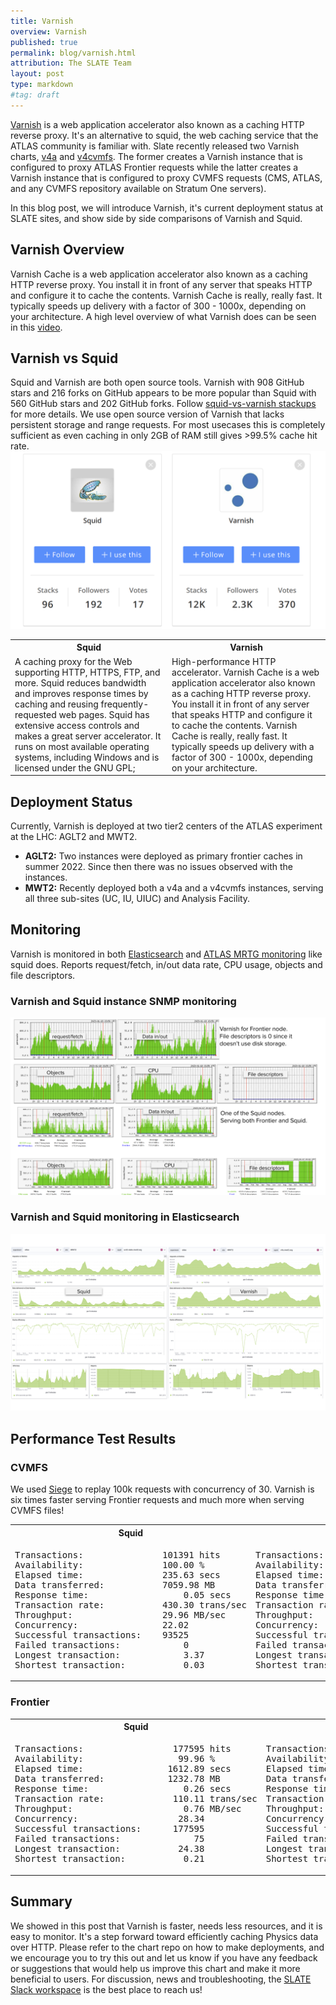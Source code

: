 ```yaml
---
title: Varnish
overview: Varnish
published: true
permalink: blog/varnish.html
attribution: The SLATE Team 
layout: post
type: markdown
#tag: draft
---
```


[Varnish](https://varnish-cache.org/) is a web application accelerator also known as a caching HTTP reverse proxy. It's an alternative to squid, the web caching service that the ATLAS community is familiar with. Slate recently released two Varnish charts, [v4a](https://portal.slateci.io/applications/v4a) and [v4cvmfs](https://portal.slateci.io/applications/v4cvmfs). The former creates a Varnish instance that is configured to proxy ATLAS Frontier requests while the latter creates a Varnish instance that is configured to proxy CVMFS requests (CMS, ATLAS, and any CVMFS repository available on Stratum One servers).

<!--end_excerpt-->

In this blog post, we will introduce Varnish, it's current deployment status at SLATE sites, and show side by side comparisons of Varnish and Squid.

## Varnish Overview

Varnish Cache is a web application accelerator also known as a caching HTTP reverse proxy. You install it in front of any server that speaks HTTP and configure it to cache the contents. Varnish Cache is really, really fast. It typically speeds up delivery with a factor of 300 - 1000x, depending on your architecture. A high level overview of what Varnish does can be seen in this [video](https://www.youtube.com/watch?v=fGD14ChpcL4).

## Varnish vs Squid

Squid and Varnish are both open source tools. Varnish with 908 GitHub stars and 216 forks on GitHub appears to be more popular than Squid with 560 GitHub stars and 202 GitHub forks. Follow [squid-vs-varnish stackups](https://stackshare.io/stackups/squid-vs-varnish) for more details. We use open source version of Varnish that lacks persistent storage and range requests. For most usecases this is completely sufficient as even caching in only 2GB of RAM still gives >99.5% cache hit rate. 
![varnish vs squid in popularity](/img/posts/popularity.svg)

<table>
<tr>
<th>Squid</th>
<th>Varnish</th>
</tr>
<tr>
<td>
A caching proxy for the Web supporting HTTP, HTTPS, FTP, and more. Squid reduces bandwidth and improves response times by caching and reusing frequently-requested web pages. Squid has extensive access controls and makes a great server accelerator. It runs on most available operating systems, including Windows and is licensed under the GNU GPL;
</td>
<td>
High-performance HTTP accelerator. Varnish Cache is a web application accelerator also known as a caching HTTP reverse proxy. You install it in front of any server that speaks HTTP and configure it to cache the contents. Varnish Cache is really, really fast. It typically speeds up delivery with a factor of 300 - 1000x, depending on your architecture.
</td>
</tr>
</table>

## Deployment Status

Currently, Varnish is deployed at two tier2 centers of the ATLAS experiment at the LHC: AGLT2 and MWT2.

- **AGLT2:** Two instances were deployed as primary frontier caches in summer 2022. Since then there was no issues observed with the instances.
- **MWT2:** Recently deployed both a v4a and a v4cvmfs instances, serving all three sub-sites (UC, IU, UIUC) and Analysis Facility.

## Monitoring

Varnish is monitored in both [Elasticsearch](https://atlas-kibana.mwt2.org:5601/s/squids/app/dashboards?auth_provider_hint=anonymous1#/view/98e4a510-32c9-11ed-afcf-d91dad577662?_g=(filters%3A!()%2CrefreshInterval%3A(pause%3A!t%2Cvalue%3A0)%2Ctime%3A(from%3Anow-24h%2Fh%2Cto%3Anow))) and [ATLAS MRTG monitoring](http://wlcg-squid-monitor.cern.ch/snmpstats/mrtgatlas2/indexatlas2.html) like squid does. Reports request/fetch, in/out data rate, CPU usage, objects and file descriptors.

### Varnish and Squid instance SNMP monitoring

![Varnish and Squid metrics](/img/posts/VarnishMetrics.svg)

### Varnish and Squid monitoring in Elasticsearch

![Varnish and squid in ES](/img/posts/squidVarnishInES.svg)

## Performance Test Results

### CVMFS

We used [Siege](https://github.com/JoeDog/siege) to replay 100k requests with concurrency of 30. Varnish is six times faster serving Frontier requests and much more when serving CVMFS files!

<table>
<tr>
<th>Squid</th>
<th>Varnish</th>
</tr>
<tr>
<td>
<pre>
Transactions:             	101391 hits
Availability:             	100.00 %
Elapsed time:             	235.63 secs
Data transferred:        	7059.98 MB
Response time:              	0.05 secs
Transaction rate:         	430.30 trans/sec
Throughput:                	29.96 MB/sec
Concurrency:               	22.02
Successful transactions:   	93525
Failed transactions:           	0
Longest transaction:        	3.37
Shortest transaction:       	0.03
</pre>
</td>
<td>
<pre>
Transactions:             	101391 hits
Availability:             	100.00 %
Elapsed time:              	42.66 secs
Data transferred:        	6894.09 MB
Response time:              	0.01 secs
Transaction rate:        	2376.72 trans/sec
Throughput:               	161.61 MB/sec
Concurrency:               	16.04
Successful transactions:   	96796
Failed transactions:           	0
Longest transaction:        	4.01
Shortest transaction:       	0.00
</pre>
</td>
</tr>
</table>

### Frontier
<table>
<tr>
<th>Squid</th>
<th>Varnish</th>
</tr>
<tr>
<td>
<pre>
Transactions:                 177595 hits
Availability:                  99.96 %
Elapsed time:                1612.89 secs
Data transferred:            1232.78 MB
Response time:                  0.26 secs
Transaction rate:             110.11 trans/sec
Throughput:                     0.76 MB/sec
Concurrency:                   28.34
Successful transactions:      177595
Failed transactions:              75
Longest transaction:           24.38
Shortest transaction:           0.21
</pre>
</td>
<td>
<pre>
Transactions:                 177602 hits
Availability:                  99.96 %
Elapsed time:                  37.07 secs
Data transferred:            1232.79 MB
Response time:                  0.00 secs
Transaction rate:            4790.99 trans/sec
Throughput:                    33.26 MB/sec
Concurrency:                   16.55
Successful transactions:      177602
Failed transactions:              68
Longest transaction:            4.97
Shortest transaction:           0.00
</pre>
</td>
</tr>
</table>

## Summary
We showed in this post that Varnish is faster, needs less resources, and it is easy to monitor. It's a step forward toward efficiently caching Physics data over HTTP. Please refer to the chart repo on how to make deployments, and we encourage you to try this out and let us know if you have any feedback or suggestions that would help us improve this chart and make it more beneficial to users. For discussion, news and troubleshooting, the [SLATE Slack workspace](https://slack.slateci.io/) is the best place to reach us!
